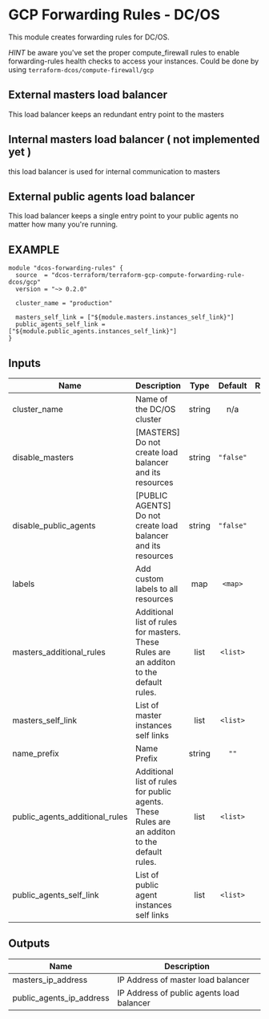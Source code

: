 GCP Forwarding Rules - DC/OS
============
This module creates forwarding rules for DC/OS.

*HINT* be aware you've set the proper compute_firewall rules to enable forwarding-rules health checks to access your instances. Could be done by using `terraform-dcos/compute-firewall/gcp`

External masters load balancer
------------------------------
This load balancer keeps an redundant entry point to the masters

Internal masters load balancer ( not implemented yet )
------------------------------
this load balancer is used for internal communication to masters

External public agents load balancer
------------------------------------
This load balancer keeps a single entry point to your public agents no matter how many you're running.

EXAMPLE
-------

```hcl
module "dcos-forwarding-rules" {
  source  = "dcos-terraform/terraform-gcp-compute-forwarding-rule-dcos/gcp"
  version = "~> 0.2.0"

  cluster_name = "production"

  masters_self_link = ["${module.masters.instances_self_link}"]
  public_agents_self_link = ["${module.public_agents.instances_self_link}"]
}
```

## Inputs

| Name | Description | Type | Default | Required |
|------|-------------|:----:|:-----:|:-----:|
| cluster\_name | Name of the DC/OS cluster | string | n/a | yes |
| disable\_masters | [MASTERS] Do not create load balancer and its resources | string | `"false"` | no |
| disable\_public\_agents | [PUBLIC AGENTS] Do not create load balancer and its resources | string | `"false"` | no |
| labels | Add custom labels to all resources | map | `<map>` | no |
| masters\_additional\_rules | Additional list of rules for masters. These Rules are an additon to the default rules. | list | `<list>` | no |
| masters\_self\_link | List of master instances self links | list | `<list>` | no |
| name\_prefix | Name Prefix | string | `""` | no |
| public\_agents\_additional\_rules | Additional list of rules for public agents. These Rules are an additon to the default rules. | list | `<list>` | no |
| public\_agents\_self\_link | List of public agent instances self links | list | `<list>` | no |

## Outputs

| Name | Description |
|------|-------------|
| masters\_ip\_address | IP Address of master load balancer |
| public\_agents\_ip\_address | IP Address of public agents load balancer |

